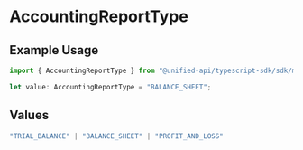 # AccountingReportType

## Example Usage

```typescript
import { AccountingReportType } from "@unified-api/typescript-sdk/sdk/models/shared";

let value: AccountingReportType = "BALANCE_SHEET";
```

## Values

```typescript
"TRIAL_BALANCE" | "BALANCE_SHEET" | "PROFIT_AND_LOSS"
```